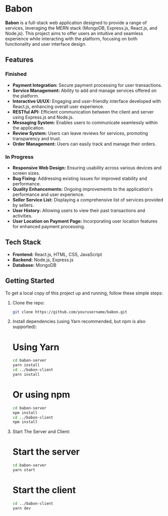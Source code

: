 # Babon

**Babon** is a full-stack web application designed to provide a range of services, leveraging the MERN stack (MongoDB, Express.js, React.js, and Node.js). This project aims to offer users an intuitive and seamless experience while interacting with the platform, focusing on both functionality and user interface design.

## Features

### Finished

- **Payment Integration:** Secure payment processing for user transactions.
- **Service Management:** Ability to add and manage services offered on the platform.
- **Interactive UI/UX:** Engaging and user-friendly interface developed with React.js, enhancing overall user experience.
- **RESTful API:** Efficient communication between the client and server using Express.js and Node.js.
- **Messaging System:** Enables users to communicate seamlessly within the application.
- **Review System:** Users can leave reviews for services, promoting transparency and trust.
- **Order Management:** Users can easily track and manage their orders.

### In Progress

- **Responsive Web Design:** Ensuring usability across various devices and screen sizes.
- **Bug Fixing:** Addressing existing issues for improved stability and performance.
- **Quality Enhancements:** Ongoing improvements to the application's performance and user experience.
- **Seller Service List:** Displaying a comprehensive list of services provided by sellers.
- **User History:** Allowing users to view their past transactions and activities.
- **User Location on Payment Page:** Incorporating user location features for enhanced payment processing.

## Tech Stack

- **Frontend:** React.js, HTML, CSS, JavaScript
- **Backend:** Node.js, Express.js
- **Database:** MongoDB

## Getting Started

To get a local copy of this project up and running, follow these simple steps:

1. Clone the repo:

   ```bash
   git clone https://github.com/yourusername/babon.git
   ```

2. Install dependencies (using Yarn recommended, but npm is also supported):

   # Using Yarn

   ```bash
   cd babon-server
   yarn install
   cd ../babon-client
   yarn install
   ```

   # Or using npm

   ```bash
   cd babon-server
   npm install
   cd ../babon-client
   npm install
   ```

3. Start The Server and Client:

   # Start the server

   ```bash
   cd babon-server
   yarn start
   ```

   # Start the client

   ```bash
   cd ../babon-client
   yarn dev
   ```
